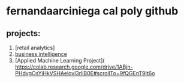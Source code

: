# fernandaarciniega cal poly github
## projects:

1. [retail analytics]
2. [business intelligence](Copia_de_Project_5_6,_warmup_3100_ulta_quartiles.ipynb)
3. [Applied Machine Learning Project]([
](https://colab.research.google.com/drive/1ABjn-PHdvgOsYiHkVSHAelovl3rliB0E#scrollTo=9fQGEnT9It6o)https://colab.research.google.com/drive/1ABjn-PHdvgOsYiHkVSHAelovl3rliB0E#scrollTo=9fQGEnT9It6o

